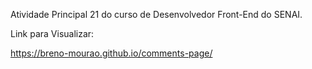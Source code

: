 Atividade Principal 21 do curso de Desenvolvedor Front-End do SENAI.

Link para Visualizar:

https://breno-mourao.github.io/comments-page/
